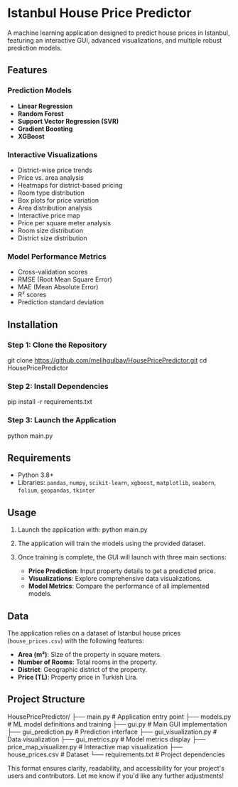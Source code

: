 
# Istanbul House Price Predictor

A machine learning application designed to predict house prices in Istanbul, featuring an interactive GUI, advanced visualizations, and multiple robust prediction models.

## Features

### Prediction Models
- **Linear Regression**
- **Random Forest**
- **Support Vector Regression (SVR)**
- **Gradient Boosting**
- **XGBoost**

### Interactive Visualizations
- District-wise price trends
- Price vs. area analysis
- Heatmaps for district-based pricing
- Room type distribution
- Box plots for price variation
- Area distribution analysis
- Interactive price map
- Price per square meter analysis
- Room size distribution
- District size distribution

### Model Performance Metrics
- Cross-validation scores
- RMSE (Root Mean Square Error)
- MAE (Mean Absolute Error)
- R² scores
- Prediction standard deviation



## Installation

### Step 1: Clone the Repository
git clone https://github.com/melihgulbay/HousePricePredictor.git
cd HousePricePredictor


### Step 2: Install Dependencies

pip install -r requirements.txt


### Step 3: Launch the Application

python main.py




## Requirements

- Python 3.8+
- Libraries: `pandas`, `numpy`, `scikit-learn`, `xgboost`, `matplotlib`, `seaborn`, `folium`, `geopandas`, `tkinter`



## Usage

1. Launch the application with:
   python main.py
   
2. The application will train the models using the provided dataset.

3. Once training is complete, the GUI will launch with three main sections:
   - **Price Prediction**: Input property details to get a predicted price.
   - **Visualizations**: Explore comprehensive data visualizations.
   - **Model Metrics**: Compare the performance of all implemented models.



## Data

The application relies on a dataset of Istanbul house prices (`house_prices.csv`) with the following features:
- **Area (m²)**: Size of the property in square meters.
- **Number of Rooms**: Total rooms in the property.
- **District**: Geographic district of the property.
- **Price (TL)**: Property price in Turkish Lira.


## Project Structure


HousePricePredictor/
├── main.py                  # Application entry point
├── models.py                # ML model definitions and training
├── gui.py                   # Main GUI implementation
├── gui_prediction.py        # Prediction interface
├── gui_visualization.py     # Data visualization
├── gui_metrics.py           # Model metrics display
├── price_map_visualizer.py  # Interactive map visualization
├── house_prices.csv         # Dataset
└── requirements.txt         # Project dependencies








This format ensures clarity, readability, and accessibility for your project's users and contributors. Let me know if you'd like any further adjustments!
